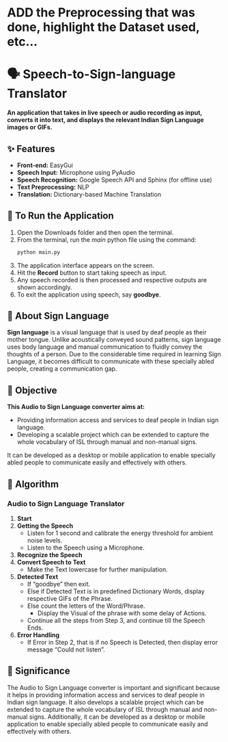 # ADD the Preprocessing that was done, highlight the Dataset used, etc...
# 🗣️ Speech-to-Sign-language Translator

**An application that takes in live speech or audio recording as input, converts it into text, and displays the relevant Indian Sign Language images or GIFs.**

## ✨ Features
- **Front-end:** EasyGui
- **Speech Input:** Microphone using PyAudio
- **Speech Recognition:** Google Speech API and Sphinx (for offline use)
- **Text Preprocessing:** NLP
- **Translation:** Dictionary-based Machine Translation

## 🚀 To Run the Application
1. Open the Downloads folder and then open the terminal.
2. From the terminal, run the *main* python file using the command:
   ```sh
   python main.py
   ```
3. The application interface appears on the screen.
4. Hit the **Record** button to start taking speech as input.
5. Any speech recorded is then processed and respective outputs are shown accordingly.
6. To exit the application using speech, say **goodbye**.

## 🧏 About Sign Language
**Sign language** is a visual language that is used by deaf people as their mother tongue. Unlike acoustically conveyed sound patterns, sign language uses body language and manual communication to fluidly convey the thoughts of a person. Due to the considerable time required in learning Sign Language, it becomes difficult to communicate with these specially abled people, creating a communication gap.

## 🎯 Objective
**This Audio to Sign Language converter aims at:**
- Providing information access and services to deaf people in Indian sign language.
- Developing a scalable project which can be extended to capture the whole vocabulary of ISL through manual and non-manual signs.

It can be developed as a desktop or mobile application to enable specially abled people to communicate easily and effectively with others.

## 📜 Algorithm
### Audio to Sign Language Translator
1. **Start**
2. **Getting the Speech**
   - Listen for 1 second and calibrate the energy threshold for ambient noise levels.
   - Listen to the Speech using a Microphone.
3. **Recognize the Speech**
4. **Convert Speech to Text**
   - Make the Text lowercase for further manipulation.
5. **Detected Text**
   - If “goodbye” then exit.
   - Else if Detected Text is in predefined Dictionary Words, display respective GIFs of the Phrase.
   - Else count the letters of the Word/Phrase.
     - Display the Visual of the phrase with some delay of Actions.
   - Continue all the steps from Step 3, and continue till the Speech Ends.
6. **Error Handling**
   - If Error in Step 2, that is if no Speech is Detected, then display error message “Could not listen”.

## 🌟 Significance
The Audio to Sign Language converter is important and significant because it helps in providing information access and services to deaf people in Indian sign language. It also develops a scalable project which can be extended to capture the whole vocabulary of ISL through manual and non-manual signs. Additionally, it can be developed as a desktop or mobile application to enable specially abled people to communicate easily and effectively with others.

